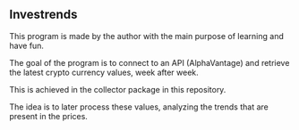 Investrends
-----------

This program is made by the author with the main purpose of learning and have fun.

The goal of the program is to connect to an API (AlphaVantage) and retrieve the
latest crypto currency values, week after week.

This is achieved in the collector package in this repository.

The idea is to later process these values, analyzing the trends that are present in the prices.